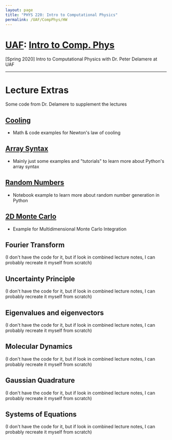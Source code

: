 ```yaml
---
layout: page
title: "PHYS 220: Intro to Computational Physics"
permalink: /UAF/CompPhys/HW
---
```


# [UAF](../../UAF.md): [Intro to Comp. Phys](CompPhys.md)
[Spring 2020] Intro to Computational Physics with Dr. Peter Delamere at UAF

---

# Lecture Extras

Some code from Dr. Delamere to supplement the lectures

## [Cooling](Lecture-Extra/Cooling.html)

- Math & code examples for Newton's law of cooling

## [Array Syntax](Lecture-Extra/Array_syntax.html)

- Mainly just some examples and "tutorials" to learn more about Python's array syntax

## [Random Numbers](Lecture-Extra/Random_numbers.html)

- Notebook example to learn more about random number generation in Python

## [2D Monte Carlo](Lecture-Extra/2D_Monte_Carlo.html)

- Example for Multidimensional Monte Carlo Integration

## Fourier Transform

(I don't have the code for it, but if look in combined lecture notes, I can probably recreate it myself from scratch)

## Uncertainty Principle

(I don't have the code for it, but if look in combined lecture notes, I can probably recreate it myself from scratch)

## Eigenvalues and eigenvectors

(I don't have the code for it, but if look in combined lecture notes, I can probably recreate it myself from scratch)

## Molecular Dynamics

(I don't have the code for it, but if look in combined lecture notes, I can probably recreate it myself from scratch)

## Gaussian Quadrature

(I don't have the code for it, but if look in combined lecture notes, I can probably recreate it myself from scratch)

## Systems of Equations

(I don't have the code for it, but if look in combined lecture notes, I can probably recreate it myself from scratch)
